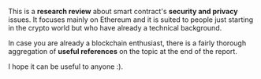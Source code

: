 This is a **research review** about smart contract's **security and privacy** issues. It focuses mainly on Ethereum and it is suited to people just starting in the crypto world but who have already a technical background. 

In case you are already a blockchain enthusiast, there is a fairly thorough aggregation of **useful references** on the topic at the end of the report.

I hope it can be useful to anyone :).
